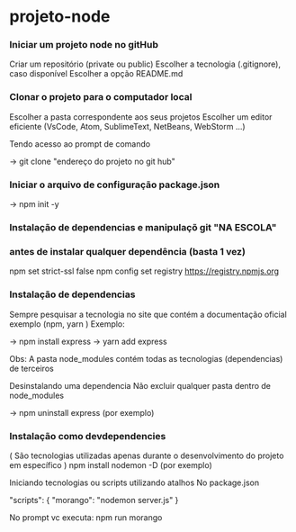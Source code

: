 # projeto-node


### Iniciar um projeto node no gitHub
Criar um repositório (private ou public) Escolher a tecnologia (.gitignore), caso disponível Escolher a opção README.md

### Clonar o projeto para o computador local
Escolher a pasta correspondente aos seus projetos Escolher um editor eficiente (VsCode, Atom, SublimeText, NetBeans, WebStorm ...)

Tendo acesso ao prompt de comando

->   git clone "endereço do projeto no git hub"

### Iniciar o arquivo de configuração package.json
->   npm init -y

### Instalação de dependencias e manipulaçõ git "NA ESCOLA"
### antes de instalar qualquer dependência (basta 1 vez)
npm set strict-ssl false
npm config set registry https://registry.npmjs.org



### Instalação de dependencias
Sempre pesquisar a tecnologia no site que contém a documentação oficial exemplo (npm, yarn ) Exemplo:

-> npm install express 
-> yarn add express

Obs: A pasta node_modules contém todas as tecnologias (dependencias) de terceiros

Desinstalando uma dependencia
Não excluir qualquer pasta dentro de node_modules

-> npm uninstall express (por exemplo)

###  Instalação como devdependencies
( São tecnologias utilizadas apenas durante o desenvolvimento do projeto em específico ) npm install nodemon -D (por exemplo)

Iniciando tecnologias ou scripts utilizando atalhos
No package.json

"scripts": { "morango": "nodemon server.js" }

No prompt vc executa: npm run morango